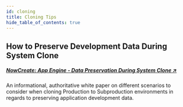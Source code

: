 ```yaml
---
id: cloning
title: Cloning Tips
hide_table_of_contents: true
---
```


## How to Preserve Development Data During System Clone

##### [NowCreate: App Engine - Data Preservation During System Clone ↗ ](https://nowlearning.servicenow.com/nowcreate?id=nc_asset&asset_id=a796de008757d150d3be437e0ebb35fb)

An informational, authoritative white paper on different scenarios to consider when cloning Production to Subproduction environments in regards to preserving application development data. 
